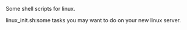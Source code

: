 Some shell scripts for linux.

linux_init.sh:some tasks you may want to do on your new linux server.
